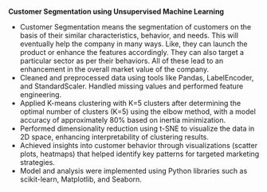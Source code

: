 **Customer Segmentation using Unsupervised Machine Learning**

- Customer Segmentation means the segmentation of customers on the basis of their similar characteristics, behavior, and needs. This will eventually help the company in many ways. Like, they can launch the product or enhance the features accordingly. They can also target a particular sector as per their behaviors. All of these lead to an enhancement in the overall market value of the company.
- Cleaned and preprocessed data using tools like Pandas, LabelEncoder, and StandardScaler. Handled missing values and performed feature engineering.
- Applied K-means clustering with K=5 clusters after determining the optimal number of clusters (K=5) using the elbow method, with a model accuracy of approximately 80% based on inertia minimization.
- Performed dimensionality reduction using t-SNE to visualize the data in 2D space, enhancing interpretability of clustering results.
- Achieved insights into customer behavior through visualizations (scatter plots, heatmaps) that helped identify key patterns for targeted marketing strategies.
- Model and analysis were implemented using Python libraries such as scikit-learn, Matplotlib, and Seaborn.
